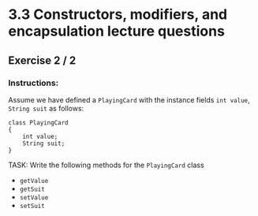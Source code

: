 # 3.3  Constructors, modifiers, and encapsulation lecture questions
## Exercise 2 / 2
### Instructions:
Assume we have defined a `PlayingCard` with the instance fields `int value`, `String suit`  as follows:

```
class PlayingCard
{
    int value;
    String suit;
}
```

TASK: Write the following methods for the `PlayingCard` class

- `getValue`
- `getSuit`
- `setValue`
- `setSuit`